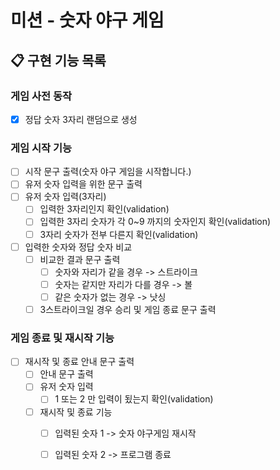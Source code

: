 # 미션 - 숫자 야구 게임

## 📋 구현 기능 목록

### 게임 사전 동작
- [x] 정답 숫자 3자리 랜덤으로 생성
    

### 게임 시작 기능
- [ ] 시작 문구 출력(숫자 야구 게임을 시작합니다.)
- [ ] 유저 숫자 입력을 위한 문구 출력
- [ ] 유저 숫자 입력(3자리)
    - [ ] 입력한 3자리인지 확인(validation)
    - [ ] 입력한 3자리 숫자가 각 0~9 까지의 숫자인지 확인(validation)
    - [ ] 3자리 숫자가 전부 다른지 확인(validation)

- [ ] 입력한 숫자와 정답 숫자 비교
    - [ ] 비교한 결과 문구 출력
        - [ ] 숫자와 자리가 같을 경우 -> 스트라이크
        - [ ] 숫자는 같지만 자리가 다를 경우 -> 볼
        - [ ] 같은 숫자가 없는 경우 -> 낫싱
    -[ ] 3스트라이크일 경우 승리 및 게임 종료 문구 출력

### 게임 종료 및 재시작 기능

-[ ] 재시작 및 종료 안내 문구 출력
    - [ ] 안내 문구 출력
    - [ ] 유저 숫자 입력
        - [ ] 1 또는 2 만 입력이 됬는지 확인(validation)
    - [ ] 재시작 및 종료 기능
      - [ ] 입력된 숫자 1 -> 숫자 야구게임 재시작
      - [ ] 입력된 숫자 2 -> 프로그램 종료
    